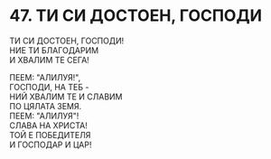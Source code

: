 # 47. ТИ СИ ДОСТОЕН, ГОСПОДИ  
  
ТИ СИ ДОСТОЕН, ГОСПОДИ!  
НИЕ ТИ БЛАГОДАРИМ  
И ХВАЛИМ ТЕ СЕГА!  
  
ПЕЕМ: "АЛИЛУЯ!",  
ГОСПОДИ, НА ТЕБ -  
НИЙ ХВАЛИМ ТЕ И СЛАВИМ  
ПО ЦЯЛАТА ЗЕМЯ.  
ПЕЕМ: "АЛИЛУЯ"!  
СЛАВА НА ХРИСТА!  
ТОЙ Е ПОБЕДИТЕЛЯ  
И ГОСПОДАР И ЦАР!  
  
  
